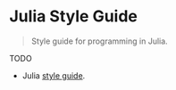 Julia Style Guide
===

> Style guide for programming in Julia.


TODO


* Julia [style guide](http://docs.julialang.org/en/release-0.4/manual/style-guide/).
